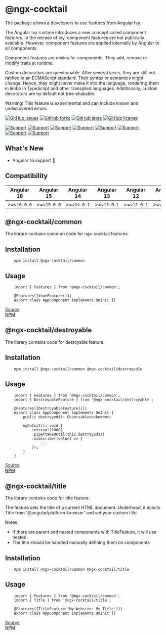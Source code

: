# @ngx-cocktail

The package allows a developers to use features from Angular Ivy.

The Angular Ivy runtime introduces a new concept called component features. In the release of Ivy, component features are not publically available. However, component features are applied internally by Angular to all components.

Component features are mixins for components. They add, remove or modify traits at runtime.

Custom decorators are questionable. After several years, they are still not ratified in an ECMAScript standard. Their syntax or semantics might change. Hence, they might never make it into the language, rendering them in limbo in TypeScript and other transpiled languages.
Additionally, custom decorators are by default not tree-shakable.

Warning! This feature is experimental and can include known and undiscovered errors.

[![GitHub issues](https://img.shields.io/github/issues/kostetskyroma/ngx-cocktail)](https://github.com/kostetskyroma/ngx-cocktail/issues)
[![GitHub forks](https://img.shields.io/github/forks/kostetskyroma/ngx-cocktail)](https://github.com/kostetskyroma/ngx-cocktail/network)
[![GitHub stars](https://img.shields.io/github/stars/kostetskyroma/ngx-cocktail)](https://github.com/kostetskyroma/ngx-cocktail/stargazers)
[![GitHub license](https://img.shields.io/github/license/kostetskyroma/ngx-cocktail)](https://github.com/kostetskyroma/ngx-cocktail/blob/master/LICENSE)

[![Support](https://img.shields.io/badge/Support-Angular%209%2B-blue.svg?style=flat-square)]()
[![Support](https://img.shields.io/badge/Support-Angular%2010%2B-blue.svg?style=flat-square)]()
[![Support](https://img.shields.io/badge/Support-Angular%2011%2B-blue.svg?style=flat-square)]()
[![Support](https://img.shields.io/badge/Support-Angular%2012%2B-blue.svg?style=flat-square)]()
[![Support](https://img.shields.io/badge/Support-Angular%2013%2B-blue.svg?style=flat-square)]()
[![Support](https://img.shields.io/badge/Support-Angular%2014%2B-blue.svg?style=flat-square)]()
[![Support](https://img.shields.io/badge/Support-Angular%2015%2B-blue.svg?style=flat-square)]()
[![Support](https://img.shields.io/badge/Support-Angular%2016%2B-blue.svg?style=flat-square)]()

## What's New

- Angular 16 support 🥳

## Compatibility

| Angular 16  | Angular 15  | Angular 14  | Angular 13  | Angular 12  | Angular 11  | Angular 10  | Angular 9  |
| ----------- | ----------- | ----------- | ----------- | ----------- | ----------- | ----------- | ---------- |
| >=`v16.0.0` | >=`v15.0.0` | >=`v14.0.1` | >=`v13.0.1` | >=`v12.0.1` | >=`v11.0.1` | >=`v10.0.1` | >=`v9.0.1` |

## @ngx-cocktail/common

The library contains common code for ngx-cocktail features

## Installation

        npm install @ngx-cocktail/common

## Usage

        import { Features } from '@ngx-cocktail/common';

        @Features([YourFeature()])
        export class AppComponent implements OnInit {}

[Source](https://github.com/kostetskyroma/ngx-cocktail/tree/master/projects/common)
<br>
[NPM](https://www.npmjs.com/package/@ngx-cocktail/common)

## @ngx-cocktail/destroyable

The library contains code for destoyable feature

## Installation

        npm install @ngx-cocktail/common @ngx-cocktail/destroyable

## Usage

        import { Features } from '@ngx-cocktail/common';
        import { DestroyableFeature } from '@ngx-cocktail/destroyable';

        @Features([DestroyableFeature()])
        export class AppComponent implements OnInit {
            public destroyed$!: Observable<unknown>;

            ngOnInit(): void {
                interval(1000)
                .pipe(takeUntil(this.destroyed$))
                .subscribe((value) => {
                    ...
                });
            }
        }

[Source](https://github.com/kostetskyroma/ngx-cocktail/tree/master/projects/destroyable)
<br>
[NPM](https://www.npmjs.com/package/@ngx-cocktail/destroyable)

## @ngx-cocktail/title

The library contains code for title feature.

The feature sets the title of a current HTML document. Underhood, it injects Title from '@angular/platform-browser' and set your custom title.

Notes:

- If there are parent and nested components with TitleFeature, it will use nested.
- The title should be handled manually defining them on components

## Installation

        npm install @ngx-cocktail/common @ngx-cocktail/title

## Usage

        import { Features } from '@ngx-cocktail/common';
        import { Title } from '@ngx-cocktail/title';

        @Features([TitleFeature('My Website: My Title')])
        export class AppComponent implements OnInit {}

[Source](https://github.com/kostetskyroma/ngx-cocktail/tree/master/projects/title)
<br>
[NPM](https://www.npmjs.com/package/@ngx-cocktail/title)
